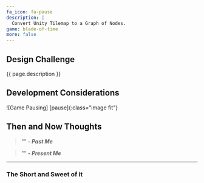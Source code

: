 ```yaml
---
fa_icon: fa-pause
description: |
  Convert Unity Tilemap to a Graph of Nodes. 
game: blade-of-time
more: false
---
```


## Design Challenge

{{ page.description }}

## Development Considerations


![Game Pausing] [pause]{:class="image fit"}

<!--excerpt_end-->

## Then and Now Thoughts

> "" 
**_- Past Me_**

> ""
**_- Present Me_**

---

### The Short and Sweet of it


[Sebastian Lague's A* Video]: https://youtu.be/-L-WgKMFuhE

[A* Description]: https://www.geeksforgeeks.org/a-search-algorithm/

[Tilemap to Nodes]: https://pastebin.com/U2LastXy